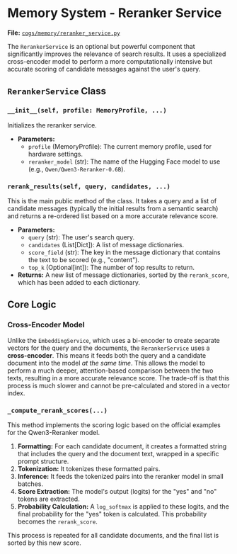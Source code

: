 # Memory System - Reranker Service

**File:** [`cogs/memory/reranker_service.py`](cogs/memory/reranker_service.py)

The `RerankerService` is an optional but powerful component that significantly improves the relevance of search results. It uses a specialized cross-encoder model to perform a more computationally intensive but accurate scoring of candidate messages against the user's query.

## `RerankerService` Class

### `__init__(self, profile: MemoryProfile, ...)`

Initializes the reranker service.

*   **Parameters:**
    *   `profile` (MemoryProfile): The current memory profile, used for hardware settings.
    *   `reranker_model` (str): The name of the Hugging Face model to use (e.g., `Qwen/Qwen3-Reranker-0.6B`).

### `rerank_results(self, query, candidates, ...)`

This is the main public method of the class. It takes a query and a list of candidate messages (typically the initial results from a semantic search) and returns a re-ordered list based on a more accurate relevance score.

*   **Parameters:**
    *   `query` (str): The user's search query.
    *   `candidates` (List[Dict]): A list of message dictionaries.
    *   `score_field` (str): The key in the message dictionary that contains the text to be scored (e.g., "content").
    *   `top_k` (Optional[int]): The number of top results to return.
*   **Returns:** A new list of message dictionaries, sorted by the `rerank_score`, which has been added to each dictionary.

## Core Logic

### Cross-Encoder Model

Unlike the `EmbeddingService`, which uses a bi-encoder to create separate vectors for the query and the documents, the `RerankerService` uses a **cross-encoder**. This means it feeds both the query and a candidate document into the model *at the same time*. This allows the model to perform a much deeper, attention-based comparison between the two texts, resulting in a more accurate relevance score. The trade-off is that this process is much slower and cannot be pre-calculated and stored in a vector index.

### `_compute_rerank_scores(...)`

This method implements the scoring logic based on the official examples for the Qwen3-Reranker model.

1.  **Formatting:** For each candidate document, it creates a formatted string that includes the query and the document text, wrapped in a specific prompt structure.
2.  **Tokenization:** It tokenizes these formatted pairs.
3.  **Inference:** It feeds the tokenized pairs into the reranker model in small batches.
4.  **Score Extraction:** The model's output (logits) for the "yes" and "no" tokens are extracted.
5.  **Probability Calculation:** A `log_softmax` is applied to these logits, and the final probability for the "yes" token is calculated. This probability becomes the `rerank_score`.

This process is repeated for all candidate documents, and the final list is sorted by this new score.